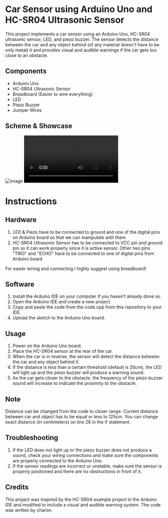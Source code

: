 # Car Sensor using Arduino Uno and HC-SR04 Ultrasonic Sensor

This project implements a car sensor using an Arduino Uno, HC-SR04 ultrasonic sensor, LED, and piezo buzzer. The sensor detects the distance between the car and any object behind (of any material doesn't have to be only metal) it and provides visual and audible warnings if the car gets too close to an obstacle.

## Components

- Arduino Uno
- HC-SR04 Ultrasonic Sensor
- Breadboard (Easier to wire everything)
- LED
- Piezo Buzzer
- Jumper Wires

## Scheme & Showcase

![image](https://user-images.githubusercontent.com/90192366/225453772-f2bc4265-647c-4dd5-9eed-ba8605661f4c.png)
![video](https://cdn.discordapp.com/attachments/898483803356561448/1085685017398743170/Recording_2023-03-15_230331.mp4)


# Instructions

## Hardware

1. LED & Piezo have to be connected to ground and one of the digital pins on Arduino board so that we can manipulate with them
2. HC-SR04 Ultrasonic Sensor has to be connected to VCC pin and ground pin so it can work properly since it is active sensor. Other two pins "TRIG" and "ECHO" have to be connected to one of digital pins from Arduino board

For easier wiring and connecting I highly suggest using breadboard!


## Software

1. Install the Arduino IDE on your computer if you haven't already done so.
2. Open the Arduino IDE and create a new project.
3. Copy and paste the code from the code.cpp from this repository to your IDE.
4. Upload the sketch to the Arduino Uno board.


## Usage

1. Power on the Arduino Uno board.
2. Place the HC-SR04 sensor at the rear of the car.
3. When the car is in reverse, the sensor will detect the distance between the car and any object behind it.
4. If the distance is less than a certain threshold (default is 20cm), the LED will light up and the piezo buzzer will produce a warning sound.
5. As the car gets closer to the obstacle, the frequency of the piezo buzzer sound will increase to indicate the proximity to the obstacle.

## Note

Distance can be changed from the code to closer range. Current distance between car and object has to be equal or less to 125cm. You can change exact distance (in centimeters) on line 26 in the if statement.

## Troubleshooting

1. If the LED does not light up or the piezo buzzer does not produce a sound, check your wiring connections and make sure the components are properly connected to the    Arduino Uno.
2. If the sensor readings are incorrect or unstable, make sure the sensor is properly positioned and there are no obstructions in front of it.

## Credits

This project was inspired by the HC-SR04 example project in the Arduino IDE and modified to include a visual and audible warning system. The code was written by charon.
